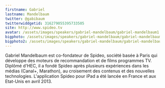 ```yaml
---
firstname: Gabriel 
lastname: Mandelbaum
twitter: @gabibaum 
twitterwiddgetid: 316279055395733505
site: http://www.spideo.tv
avatar: /assets/images/speakers/gabriel-mandelbaum/gabriel-mandelbaum1.png
bigphoto: /assets/images/speakers/gabriel-mandelbaum/gabriel-mandelbaum2.png
bigphoto2: /assets/images/speakers/gabriel-mandelbaum/gabriel-mandelbaum3.png
---
```


Gabriel Mandelbaum est co-fondateur de Spideo, société basée à Paris qui développe des moteurs de recommandation et de films programmes TV.
Diplômé d'HEC, il a fondé Spideo après plusieurs expériences dans les médias (Canal+, Marathon), au croisement des contenus et des nouvelles technologies. 
L'application Spideo pour iPad a été lancée en France et aux Etat-Unis en avril 2013.